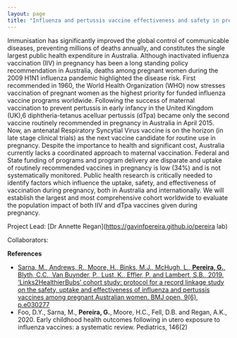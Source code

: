 ```yaml
---
layout: page
title: "Influenza and pertussis vaccine effectiveness and safety in pregnancy"
---
```


Immunisation has significantly improved the global control of communicable diseases, preventing millions of deaths annually, and constitutes the single largest public health expenditure in Australia. Although inactivated influenza vaccination (IIV) in pregnancy has been a long standing policy recommendation in Australia, deaths among pregnant women during the 2009 H1N1 influenza pandemic highlighted the disease risk. First recommended in 1960, the World Health Organization (WHO) now stresses vaccination of pregnant women as the highest priority for funded influenza vaccine programs worldwide. Following the success of maternal vaccination to prevent pertussis in early infancy in the United Kingdom (UK),6 diphtheria-tetanus acelluar pertussis (dTpa) became only the second vaccine routinely recommended in pregnancy in Australia in April 2015. Now, an antenatal Respiratory Syncytial Virus vaccine is on the horizon (in late stage clinical trials) as the next vaccine candidate for routine use in pregnancy. Despite the importance to health and significant cost, Australia currently lacks a coordinated approach to maternal vaccination. Federal and State funding of programs and program delivery are disparate and uptake of routinely recommended vaccines in pregnancy is low (34%) and is not systematically monitored. Public health research is critically needed to identify factors which influence the uptake, safety, and effectiveness of vaccination during pregnancy, both in Australia and internationally. We will establish the largest and most comprehensive cohort worldwide to evaluate the population impact of both IIV and dTpa vaccines given during pregnancy.

Project Lead: [Dr Annette Regan](https://gavinfpereira.github.io/pereira lab)

Collaborators: 

**References**
* [Sarna, M., Andrews, R., Moore, H., Binks, M.J., McHugh, L., **Pereira, G.**, Blyth, C.C., Van Buynder, P., Lust, K., Effler, P. and Lambert, S.B., 2019. ‘Links2HealthierBubs’ cohort study: protocol for a record linkage study on the safety, uptake and effectiveness of influenza and pertussis vaccines among pregnant Australian women. BMJ open, 9(6), p.e030277](http://dx.doi.org/10.1136/bmjopen-2019-030277)
* Foo, D.Y., Sarna, M., **Pereira, G.**, Moore, H.C., Fell, D.B. and Regan, A.K., 2020. Early childhood health outcomes following in utero exposure to influenza vaccines: a systematic review. Pediatrics, 146(2)
